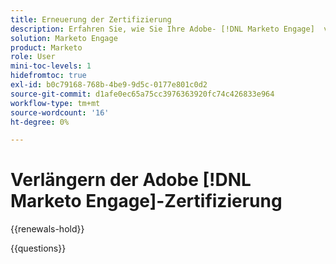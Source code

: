 ```yaml
---
title: Erneuerung der Zertifizierung
description: Erfahren Sie, wie Sie Ihre Adobe- [!DNL Marketo Engage]  vor Ablauf verlängern können.
solution: Marketo Engage
product: Marketo
role: User
mini-toc-levels: 1
hidefromtoc: true
exl-id: b0c79168-768b-4be9-9d5c-0177e801c0d2
source-git-commit: d1afe0ec65a75cc3976363920fc74c426833e964
workflow-type: tm+mt
source-wordcount: '16'
ht-degree: 0%

---
```


# Verlängern der Adobe [!DNL Marketo Engage]-Zertifizierung

{{renewals-hold}}

<!--

Your Adobe certification is valid for two years. If you are nearing this two-year mark, it's time to renew your certification to keep it active. 
 
First, select the appropriate level on the tab below (Professional, Expert, or Master). Then carefully review what you'll need to do to renew your certification. 
 
Be sure that you provide ample time to complete all the requirements before your certification expires. 
 
It's important to note that if your certification expires, you'll have to retake the certification exam, which is NOT free of charge. 

>[!IMPORTANT]
>
>**Log in first:** The following links will function **only** after a **successful login** to the [Adobe Credential Management System](https://www.certmetrics.com/adobe){target="_blank"}.
>
><br>
>
>**To share a link:** If you would like to share the link to a renewal exam or assessment with a colleague, please link to the overall exam renewal page,  not the URL of the exam itself, to avoid login issues.

>[!BEGINTABS]

>[!TAB Professional]

## You should be currently certified (not expired) in:

* Adobe [!DNL Marketo Engage] Business Practitioner Professional

## Instructions for renewing your certification:

* **Step 1**: Successfully log in to [Adobe Credential Management System](https://www.certmetrics.com/adobe){target="_blank"}, then return to this page
* **Step 2**: Review the exam objectives and resources
* **Step 3**: Take and pass the exam

### Get ready

**Exam details:**
  
* Level: Expert (0-12 months' experience)
* Passing Score: 27/36
* Time: 71 mins
* Delivery: On-demand / non-proctored
* Available languages: English
* Cost: FREE
* Exam ID: AD5-E836 - Adobe [!DNL Marketo Engage] Business Practitioner Professional Renewal Exam

**Scope and objectives:**

Section 1: Building and Managing Programs (39%)

* Identify when to use each of the 4 program types
* Identify why/when to use the event program
* Identify why/when to use the default program
* Identify the special features of engagement program
* Identify the special features of email program
* Recognize what can be cloned
* Identify the benefits of custom tags
* Identify the purpose of channels
* Describe the importance of Period Costs
* Recognize the concept of using lead scoring
* Understanding Communication limits
* Recognizing program membership and acquisition
* Understanding customer preferences (subscription, communication)
* Apply best practices for review prior to launch

Section 2: Building Assets (19%)

* Manipulating files in Design Studio (uploading/replacing images and files)
* Create/Modify a form using the Form editor
* Create/Edit an email using the Email editor
* Create/Edit a landing page using the Landing Page editor
* Create/Edit a snippet in the Snippet editor
* Distinguish the difference between Draft and Approved assets
* Distinguish the difference between Local and Global assets

Section 3: Defining and Targeting Audiences (33%)

* Create/Modify Smart Lists
* Understand Smart campaign flow steps
* Understand how to Schedule and/or activate Smart campaigns
* Interpret Smart campaign results
* Describe the purpose of a segmentation and its use
* Identify and navigate the database
* Explain how to set privacy settings in Adobe Marketo Engage (within a context of campaigns that are created)
* Differentiate between smart lists and static lists (when to use each)
* Define system Smart lists
* Compare and contrast the different types of campaigns
* Understand how Smart campaign triggers and filters work
* Differentiate the different List imports

Section 4: Analyzing and Building Reports (9%)

* Explain the Core Adobe Marketo Engage reports
* Email Link Performance
* Email Performance
* Landing Page Performance
* People Performance
* Program Performance
* Web Page Activity
* When to pull a list vs a report
* Comprehend Dashboard information and metrics
* Email insights

### Get prepped

You are not required to complete training before taking the exam, and training alone will not provide you with the knowledge and skills required to pass the exam. A combination of training and successful, on-the-job experience are critical to providing you with the repository needed to pass the exam.

Here are some suggested resources to help you prepare:

**Section 1**

* [Understanding Engagement Programs](https://experienceleague.adobe.com/docs/marketo/using/product-docs/email-marketing/drip-nurturing/creating-an-engagement-program/understanding-engagement-programs.html){target="_blank"}
* [Simple Scoring](https://experienceleague.adobe.com/docs/marketo/using/getting-started-with-marketo/quick-wins/simple-scoring.html){target="_blank"}
* [Enable Communication Links](https://experienceleague.adobe.com/docs/marketo/using/product-docs/administration/email-setup/enable-communication-limits.html){target="_blank"}
* [Understanding Program Membership](https://experienceleague.adobe.com/docs/marketo/using/product-docs/core-marketo-concepts/programs/creating-programs/understanding-program-membership.html){target="_blank"}
* [Make an Email Operational](https://experienceleague.adobe.com/docs/marketo/using/product-docs/email-marketing/general/functions-in-the-editor/make-an-email-operational.html){target="_blank"}
* [Best Practice for Smart Lists](https://experienceleague.adobe.com/docs/marketo/using/product-docs/core-marketo-concepts/smart-lists-and-static-lists/creating-a-smart-list/best-practices-for-smart-lists.html){target="_blank"}
* [Understanding Event Programs](https://experienceleague.adobe.com/docs/marketo/using/product-docs/demand-generation/events/understanding-events/understanding-event-programs.html){target="_blank"}
* [Leverage the flexibility of default programs](https://experienceleague.adobe.com/docs/marketo-learn/tutorials/programs-and-campaigns/default-programs/leverage-the-flexibility-of-default-programs.html){target="_blank"}
* [Schedule Email Programs with Recipient Time Zone](https://experienceleague.adobe.com/docs/marketo/using/product-docs/email-marketing/email-programs/email-program-actions/scheduling-with-recipient-time-zone/schedule-email-programs-with-recipient-time-zone.html){target="_blank"}
* [Clone a Program](https://experienceleague.adobe.com/docs/marketo/using/product-docs/core-marketo-concepts/programs/working-with-programs/clone-a-program.html){target="_blank"}
* [Understanding tags](https://experienceleague.adobe.com/docs/marketo/using/product-docs/core-marketo-concepts/programs/working-with-programs/understanding-tags.html){target="_blank"}
* [Create a Program Channel](https://experienceleague.adobe.com/docs/marketo/using/product-docs/administration/tags/create-a-program-channel.html){target="_blank"}
* [Understanding Period Costs](https://experienceleague.adobe.com/docs/marketo/using/product-docs/core-marketo-concepts/programs/working-with-programs/understanding-period-costs.html){target="_blank"}

**Section 2**

* [Add Images and Files to Marketo](https://experienceleague.adobe.com/docs/marketo/using/product-docs/demand-generation/images-and-files/add-images-and-files-to-marketo.html){target="_blank"}
* [Dynamically Toggle Visibility of a Form Field](https://experienceleague.adobe.com/docs/marketo/using/product-docs/demand-generation/forms/form-fields/dynamically-toggle-visibility-of-a-form-field.html){target="_blank"}
* [Email Editor v2.0 Overview](https://experienceleague.adobe.com/docs/marketo/using/product-docs/email-marketing/general/email-editor-2/email-editor-v2-0-overview.html){target="_blank"}
* [Approve, Unapprove, or Delete a Landing Page](https://experienceleague.adobe.com/docs/marketo/using/product-docs/demand-generation/landing-pages/understanding-landing-pages/approve-unapprove-or-delete-a-landing-page.html){target="_blank"}
* [Edit Snippets with Dynamic Content](https://experienceleague.adobe.com/docs/marketo/using/product-docs/personalization/segmentation-and-snippets/snippets/edit-snippets-with-dynamic-content.html){target="_blank"}

**Section 3** 

* [Using Advanced Smart List Rule Logic](https://experienceleague.adobe.com/docs/marketo/using/product-docs/core-marketo-concepts/smart-lists-and-static-lists/using-smart-lists/using-advanced-smart-list-rule-logic.html){target="_blank"}
* [Learn about building a gated content email program](https://experienceleague.adobe.com/docs/marketo-learn/tutorials/email-marketing/gated-content-offer-learn.html){target="_blank"}
* [Create and measure a default program](https://experienceleague.adobe.com/docs/marketo-learn/tutorials/programs-and-campaigns/default-programs/create-and-measure-default-programs.html){target="_blank"}
* [Understanding Batch and Trigger Smart Campaigns](https://experienceleague.adobe.com/docs/marketo/using/product-docs/core-marketo-concepts/smart-campaigns/creating-a-smart-campaign/understanding-batch-and-trigger-smart-campaigns.html){target="_blank"}
* [Import a List of People](https://experienceleague.adobe.com/docs/marketo/using/getting-started-with-marketo/quick-wins/import-a-list-of-people.html){target="_blank"}
* [Use a Specific Date in a Wait Flow Step](https://experienceleague.adobe.com/docs/marketo/using/product-docs/core-marketo-concepts/smart-campaigns/flow-actions/wait/use-a-specific-date-in-a-wait-flow-step.html){target="_blank"}
* [Override Person Restrictions in a Smart Campaign](https://experienceleague.adobe.com/docs/marketo/using/product-docs/core-marketo-concepts/smart-campaigns/using-smart-campaigns/override-person-restrictions-in-a-smart-campaign.html){target="_blank"}
* [Filter Smart Campaign Results](https://experienceleague.adobe.com/docs/marketo/using/product-docs/core-marketo-concepts/smart-campaigns/smart-campaign-data/filter-smart-campaign-results.html){target="_blank"}
* [Create a Segmentation](https://experienceleague.adobe.com/docs/marketo/using/product-docs/personalization/segmentation-and-snippets/segmentation/create-a-segmentation.html){target="_blank"}
* [Database Dashboard](https://experienceleague.adobe.com/docs/marketo/using/product-docs/core-marketo-concepts/smart-lists-and-static-lists/managing-people-in-smart-lists/database-dashboard.html){target="_blank"}
* [Understanding Privacy Settings](https://experienceleague.adobe.com/docs/marketo/using/product-docs/administration/settings/understanding-privacy-settings.html){target="_blank"}
* [Refresh a List or Smart List](https://experienceleague.adobe.com/docs/marketo/using/product-docs/core-marketo-concepts/smart-lists-and-static-lists/using-smart-lists/refresh-a-list-or-smart-list.html){target="_blank"}
* [Use Built-in/System Smart Lists](https://experienceleague.adobe.com/docs/marketo/using/product-docs/core-marketo-concepts/smart-lists-and-static-lists/using-smart-lists/use-built-in-system-smart-lists.html){target="_blank"}

**Section 4**

* [Report Type Overview](https://experienceleague.adobe.com/docs/marketo/using/product-docs/reporting/basic-reporting/report-types/report-type-overview.html){target="_blank"}
* [Landing Page Performance Report](https://experienceleague.adobe.com/docs/marketo/using/product-docs/demand-generation/landing-pages/understanding-landing-pages/landing-page-performance-report.html){target="_blank"}
* [Custom Dimensions for Email Insights](https://experienceleague.adobe.com/docs/marketo/using/product-docs/reporting/email-insights/custom-dimensions-for-email-insights.html){target="_blank"}

### Renew your certification

First, ensure that you have successfully logged in to [Adobe Credential Management System](https://www.certmetrics.com/adobe){target="_blank"}. Then, to renew your Adobe [!DNL Marketo Engage] Business Practitioner Professional certification, click on the link below.

<a href="https://www.certmetrics.com/adobe/candidate/caveon_sso_adobe.aspx?ssoLogin=true&eid=AD5-E836" target="_blank" class="spectrum-Button spectrum-Button--fill spectrum-Button--accent spectrum-Button--sizeM is-margin-bottom-big-big at-element-click-tracking" style="background-color:#1473E6">
                    
 <span class="spectrum-Button-label has-no-wrap">
   Take exam AD5-E836
</span>
</a>

>[!NOTE]
>
>This exam is free, open book, and un-proctored. You may take the exam up to three times. If you are unsuccessful after the third attempt, you must wait **30 days** to try again. Failure to comply might result in your certification being revoked.

>[!TAB Expert]

## You should be currently certified (not expired) in:

* Adobe [!DNL Marketo Engage] Business Practitioner Expert

## Instructions for renewing your certification:

* **Step 1**: Successfully log in to [Adobe Credential Management System](https://www.certmetrics.com/adobe){target="_blank"}, then return to this page
* **Step 2**: Review the exam objectives and resources
* **Step 3**: Take and pass the exam

### Get ready

**Exam details:**
  
* Level: Expert (1-3 years' experience)
* Passing Score: 30/40
* Time: 80 mins
* Delivery: On-demand / non-proctored
* Available languages: English
* Cost: FREE
* Exam ID: AD5-E824 - Adobe [!DNL Marketo Engage] Business Practitioner Expert Renewal Exam

**Scope and objectives:**

Section 1: Administration and maintenance (12%)

* Determine the mapping process between Marketo and CRM
* Identify what happened to an asset using the Audit Trail
* Recognize differences between users and roles
* Given a scenario, identify the best fit for using workspace and partitions
* Identify CRM platforms with native Marketo synchronization
* Given a scenario, locate where information is referenced

Section 2: Marketing activities/Campaign management (48%)

* Demonstrate an understanding of Smart Campaigns, logic, constraints, and flow steps
* Given a scenario, define the next step
* Identify the root cause of a problem
* Interpret the relationship between programs, channels, tags, and period cost
* Demonstrate/apply the correct configuration to Engagement Programs
* Give examples of usage for different types of tokens
* Summarize the utility of Webhooks in Marketo and how they are used
* Identify and apply the appropriate use of the PMCF
* Explain the benefits of Global Assets and how to use them
* Demonstrate the capabilities of forms
* Perform and analyze an A/B test strategy
* Identify where a program or asset has been referenced with 'Used By'
* Troubleshoot communication limits
* Use Webinar provider information in an event program

Section 3: Lead management (10%)

* Outline the key decision points in defining the lifecycle model
* Apply best practices around lead scoring
* Implement the appropriate interesting moments
* Interpret the lead activity log
* Given a scenario, identify the creation source

Section 4: Data management (10%)

* Demonstrate how to set up a data management program
* Analyze an instance's data quality
* Identify a few key pieces of Marketo's data retention policy as it relates to smart lists
* Summarize how segmentation works

Section 5: Reporting (5%)

* Given an outcome of a campaign, determine how to set up a program to provide the best reporting
* Given a scenario, be able to investigate and assign the appropriate acquisition program

Section 6: Best practices (15%)

* Demonstrate the relevance of lead scoring in marketing and sales collaboration
* Illustrate the benefits of the folder structure and naming conventions
* Apply best practices around A/B testing
* Explain the process to perform a quality check on any Marketo program
* Explain the process to perform a quality check on an email

### Get prepped

You are not required to complete training before taking the exam, and training alone will not provide you with the knowledge and skills required to pass the exam. A combination of training and successful, on-the-job experience are critical to providing you with the repository needed to pass the exam.

Here are some suggested resources to help you prepare:

**Section 1: Administration and maintenance**

* [Experience League - [!DNL Marketo Engage] Product Documentation](https://experienceleague.adobe.com/docs/marketo/using/home.html){target="_blank"} (Field Management, CRM Sync, Audit Trail, User Administration, Workspaces and Partitions, Smart Lists, Custom Field)
* [Adobe Marketo Nation](https://nation.marketo.com/t5/products/ct-p/products){target="_blank"} (Synching with Salesforce, CRM integrations)

**Section 2: Marketing activities/Campaign management**

* [Adobe Marketo Nation](https://nation.marketo.com/t5/products/ct-p/products){target="_blank"} (Random Sample, Smart Campaign with data value fire, Wait Steps, member.webinar url, Campaign Inspector, Filter Logic, Using Tokens in Emails, Lead creation via Form Fill Out, Assets and Workspaces, Managing Forms)
* [Experience League - [!DNL Marketo Engage] Product Documentation](https://experienceleague.adobe.com/docs/marketo/using/home.html){target="_blank"} (Smart Lists, Smart Campaigns, Demand Generation Forms, Demand Generation Events, Email Marketing, Creating Programs, Events, Audit Trail, Working with Programs, Administration Tags, Drip Nurturing, Landing Pages, Tokens, Administration Additional Integrations, Webhook, Program Member Custom Fields, Workspace and Person Partitions)

**Section 3: Lead management**

* [Adobe Marketo Nation](https://nation.marketo.com/t5/products/ct-p/products){target="_blank"} (Build a Lead Lifecycle Program video, Unsubscribe from Email)
* [Experience League - [!DNL Marketo Engage] Product Documentation](https://experienceleague.adobe.com/docs/marketo/using/home.html){target="_blank"} (Smart Campaigns, Marketo Sales Insight, Interesting Moments, Managing People in Smart Lists, System Managed Fields)

**Section 4: Data management**

* [Adobe Marketo Nation](https://nation.marketo.com/t5/products/ct-p/products){target="_blank"} (Maintaining a Directory of Leads Bouncing Emails article, How to Manage Your Marketo Database for Deliverability support blog, Marketo Activities Data Retention Policy - Under the Hood article)
* [Experience League - [!DNL Marketo Engage] Product Documentation](https://experienceleague.adobe.com/docs/marketo/using/home.html){target="_blank"} (Email Marketing Hard and Soft Bounces, Report Types, Personalization, Dynamic Content)

**Section 5: Reporting**

* [Adobe Marketo Nation](https://nation.marketo.com/t5/products/ct-p/products){target="_blank"} (Setting Acquisition best practices article)
* [Experience League - [!DNL Marketo Engage] Product Documentation](https://experienceleague.adobe.com/docs/marketo/using/home.html){target="_blank"} (Reporting, Performance Insights, Program Performance Report, Editing reports, Program Membership)

**Section 6: Best practices**

* [The Definitive Guide to Lead Scoring](https://www.marketo.com/definitive-guides/lead-scoring){target="_blank"}
* [Experience League - [!DNL Marketo Engage] Product Documentation](https://experienceleague.adobe.com/docs/marketo/using/home.html){target="_blank"} (Working with Programs, Email Marketing, A/B Testing)
* [Adobe Marketo Nation](https://nation.marketo.com/t5/products/ct-p/products){target="_blank"} (Mind your QA Process)

### Renew your certification

Ensure that you have followed step 1 above, and successfully logged in to [Adobe Credential Management System](https://www.certmetrics.com/adobe){target="_blank"} first. Then, to renew your certification, click on the Adobe [!DNL Marketo Engage] Business Practitioner Expert renewal link below.

[!BADGE Take the Adobe [!DNL Marketo Engage] Business Practitioner expert renewal exam AD5-E824]{type=Informative url="https://www.certmetrics.com/adobe/candidate/caveon_sso_adobe.aspx?ssoLogin=true&eid=AD5-E824 newtab=true"} 

>[!NOTE]
>
>This exam is free, open book, and un-proctored. You may take the exam up to three times. If you are unsuccessful after the third attempt, you must wait **30 days** to try again. Failure to comply might result in your certification being revoked.

>[!TAB Master]

You should be currently certified (not expired) in:

* Adobe Marketo Engage Architect Master

## Instructions for renewing your certification:

* **Step 1**: Successfully log in to [Adobe Credential Management System](https://www.certmetrics.com/adobe){target="_blank"}, then return to this page
* **Step 2**: Review the exam objectives and resources
* **Step 3**: Take and pass the exam

### Get ready

**Exam details:**
  
* Level: Expert (3-5 years' experience)
* Passing Score: 23/36
* Time: 72 mins
* Delivery: On-demand / non-proctored
* Available languages: English
* Cost: FREE
* Exam ID: AD5-E834 - Adobe [!DNL Marketo Engage] Architect Master

**Scope and objectives:**

Section 1: Project Leadership 16%

* 1.1 Given a case study, identify the right stakeholders
* 1.2 Evaluate a set of requirements and recommend project boundaries, budget, resources, and scope
* 1.3 Given a modified process, determine impact, change management, and enablement requirements
* 1.4 Given a set of business requirements, evaluate, audit, and recommend priorities and timeline

Section 2: Marketo Architecture Design 48%

* 2.1 Gather requirements/needs and recommend a lead management and lifecycle design
* 2.2 Review an existing implementation and provide findings
* 2.3 Given a business need, identify the most efficient way to set up scoring
* 2.4 Review existing workflows and recommend actions to efficiently scale campaign execution
* 2.5 Outline the most effective approaches to facilitate Marketing operations and lead management across multiple countries
* 2.6 Given a scenario, evaluate the impact and requirements to incorporate new technology to an instance
* 2.7 Identify different types of integrations (Adobe Experience Cloud or external products) and when to use them
* 2.8 Given a scenario/case study, identify the different stages in the lead lifecycle that will be affected by the proposed changes or requirements.
* 2.9 Recommend appropriate campaign logic to support a specific business requirement

Section 3: Reporting and Attribution 20%

* 3.1 Given a model to review, explain/articulate the concept of detours in the lifecycle modeler
* 3.2 Given a multi-channel campaign (online advertising/organic social/content), recommend an approach for reporting
* 3.3 Validate that Marketo reporting tracks lifecycle changes
* 3.4 Identify metrics to use in a given report type
* 3.5 Identify how to track multi-channel attribution to evaluate ROI
* 3.6 Identify and describe the pros and cons of different attribution models
* 3.7 Given a business requirement, describe the effects of channel setup to reporting

Section 4: Advanced Administration 16%

* 4.1 Given a scenario, identify appropriate steps to improve platform governance
* 4.2 Given an integration specification, recommend an efficient data schema
* 4.3 Evaluate an implementation and recommend actions to improve email performance
* 4.4 Evaluate an implementation and recommend actions to improve administration management
* 4.5 Gather information about an implementation and recommend security practices
* 4.6 Explain the applicability of workspace and partitions for a given scenario

### Get prepped

You are not required to complete training before taking the exam, and training alone will not provide you with the knowledge and skills required to pass the exam. A combination of training and successful, on-the-job experience are critical to providing you with the repository needed to pass the exam.

Here are some suggested resources to help you prepare:

**Section 1: Project Leadership**

* [Champion Blog - Marketo Nation](https://nation.marketo.com/t5/champion-blog/ct-p/champion-program){target="_blank"}
* [Marketo Product Docs](https://experienceleague.adobe.com/docs/marketo/using/home.html){target="_blank"}
* [Documentation - REST API](https://developers.marketo.com/rest-api/){target="_blank"}
* [Understanding Revenue Models](https://experienceleague.adobe.com/docs/marketo/using/product-docs/reporting/revenue-cycle-analytics/revenue-cycle-models/understanding-revenue-models.html){target="_blank"}

**Section 2: Adobe [!DNL Marketo Engage] architecture design**

* [Instructions for Creating a Custom Sync Rule](https://nation.marketo.com/t5/product-blogs/instructions-for-creating-a-custom-sync-rule/ba-p/242758#:~:text=First%2C%20what%20is%20a%20custom,have%20them%20sync%20to%20Marketo.){target="_blank"}
* [The Definitive Guide to Lead Scoring](https://business.adobe.com/resources/guides/lead-scoring.html){target="_blank"}
* [Email Scripting](https://developers.marketo.com/email-scripting/){target="_blank"}
* [Initial Setup](https://experienceleague.adobe.com/docs/marketo/using/product-docs/demand-generation/dynamic-chat/initial-setup.html){target="_blank"}

**Section 3: Reporting and attribution**

* [Report Type Overview](https://experienceleague.adobe.com/docs/marketo/using/product-docs/reporting/basic-reporting/report-types/report-type-overview.html){target="_blank"}
* [Understanding Attribution](https://experienceleague.adobe.com/docs/marketo/using/product-docs/reporting/revenue-cycle-analytics/revenue-tools/attribution/understanding-attribution.html){target="_blank"}
* [Champion Blog - Marketo Nation](https://nation.marketo.com/t5/champion-blog/ct-p/champion-program){target="_blank"}
* [The Predictive Content Summary](https://experienceleague.adobe.com/docs/marketo/using/product-docs/predictive-content/the-predictive-content-summary.html){target="_blank"}

**Section 4: Advanced operations**

* [Marketo Product Docs](https://experienceleague.adobe.com/docs/marketo/using/home.html){target="_blank"}
* [Suppressing Soft Bounces](https://nation.marketo.com/t5/product-discussions/suppressing-soft-bounces-any-email-min-3x-encouraged/m-p/209411#M153533){target="_blank"}
* [Understanding Workspaces and Person Partitions](https://experienceleague.adobe.com/docs/marketo/using/product-docs/administration/workspaces-and-person-partitions/understanding-workspaces-and-person-partitions.html){target="_blank"}
* [Understanding Marketo Custom Objects](https://experienceleague.adobe.com/docs/marketo/using/product-docs/administration/marketo-custom-objects/understanding-marketo-custom-objects.html){target="_blank"}

### Renew your certification

First, ensure that you have successfully logged in to [Adobe Credential Management System](https://www.certmetrics.com/adobe){target="_blank"}. Then, to renew your Adobe [!DNL Marketo Engage] Architect Master certification, click on the link below.

<a href="https://www.certmetrics.com/adobe/candidate/caveon_sso_adobe.aspx?ssoLogin=true&eid=AD5-E834" target="_blank" class="spectrum-Button spectrum-Button--fill spectrum-Button--accent spectrum-Button--sizeM is-margin-bottom-big-big at-element-click-tracking" style="background-color:#1473E6">
                    
 <span class="spectrum-Button-label has-no-wrap">
   Take exam AD5-E834
</span>
</a>

>[!NOTE]
>
>This exam is free, open book, and un-proctored. You may take the exam up to three times. If you are unsuccessful after the third attempt, you must wait **30 days** to try again. Failure to comply might result in your certification being revoked.

>[!ENDTABS]


### Questions

View the certification [FAQ](https://experienceleague.adobe.com/docs/certification/certification/faq.html){target="_blank"}.

Additional questions? [Contact us](mailto:certif@adobe.com).

-->

{{questions}}
